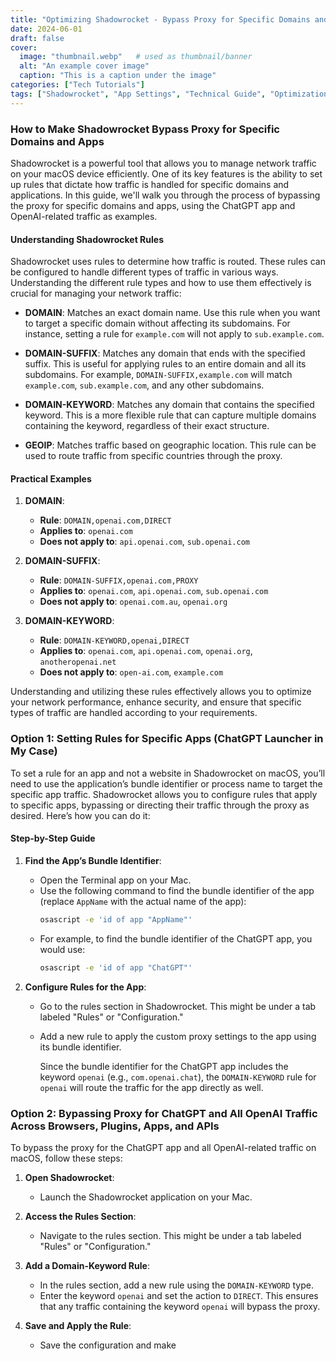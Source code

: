 ```yaml
---
title: "Optimizing Shadowrocket - Bypass Proxy for Specific Domains and Apps"
date: 2024-06-01
draft: false
cover:
  image: "thumbnail.webp"   # used as thumbnail/banner
  alt: "An example cover image"
  caption: "This is a caption under the image"
categories: ["Tech Tutorials"]
tags: ["Shadowrocket", "App Settings", "Technical Guide", "Optimization"]
---
```

### How to Make Shadowrocket Bypass Proxy for Specific Domains and Apps

Shadowrocket is a powerful tool that allows you to manage network traffic on your macOS device efficiently. One of its key features is the ability to set up rules that dictate how traffic is handled for specific domains and applications. In this guide, we'll walk you through the process of bypassing the proxy for specific domains and apps, using the ChatGPT app and OpenAI-related traffic as examples.

#### Understanding Shadowrocket Rules

Shadowrocket uses rules to determine how traffic is routed. These rules can be configured to handle different types of traffic in various ways. Understanding the different rule types and how to use them effectively is crucial for managing your network traffic:

- **DOMAIN**: Matches an exact domain name. Use this rule when you want to target a specific domain without affecting its subdomains. For instance, setting a rule for `example.com` will not apply to `sub.example.com`.

- **DOMAIN-SUFFIX**: Matches any domain that ends with the specified suffix. This is useful for applying rules to an entire domain and all its subdomains. For example, `DOMAIN-SUFFIX,example.com` will match `example.com`, `sub.example.com`, and any other subdomains.

- **DOMAIN-KEYWORD**: Matches any domain that contains the specified keyword. This is a more flexible rule that can capture multiple domains containing the keyword, regardless of their exact structure.

- **GEOIP**: Matches traffic based on geographic location. This rule can be used to route traffic from specific countries through the proxy.

#### Practical Examples

1. **DOMAIN**:
   - **Rule**: `DOMAIN,openai.com,DIRECT`
   - **Applies to**: `openai.com`
   - **Does not apply to**: `api.openai.com`, `sub.openai.com`

2. **DOMAIN-SUFFIX**:
   - **Rule**: `DOMAIN-SUFFIX,openai.com,PROXY`
   - **Applies to**: `openai.com`, `api.openai.com`, `sub.openai.com`
   - **Does not apply to**: `openai.com.au`, `openai.org`

3. **DOMAIN-KEYWORD**:
   - **Rule**: `DOMAIN-KEYWORD,openai,DIRECT`
   - **Applies to**: `openai.com`, `api.openai.com`, `openai.org`, `anotheropenai.net`
   - **Does not apply to**: `open-ai.com`, `example.com`

Understanding and utilizing these rules effectively allows you to optimize your network performance, enhance security, and ensure that specific types of traffic are handled according to your requirements.

### Option 1: Setting Rules for Specific Apps (ChatGPT Launcher in My Case)

To set a rule for an app and not a website in Shadowrocket on macOS, you’ll need to use the application’s bundle identifier or process name to target the specific app traffic. Shadowrocket allows you to configure rules that apply to specific apps, bypassing or directing their traffic through the proxy as desired. Here’s how you can do it:

#### Step-by-Step Guide

1. **Find the App’s Bundle Identifier**:
   - Open the Terminal app on your Mac.
   - Use the following command to find the bundle identifier of the app (replace `AppName` with the actual name of the app):
     ```sh
     osascript -e 'id of app "AppName"'
     ```
   - For example, to find the bundle identifier of the ChatGPT app, you would use:
     ```sh
     osascript -e 'id of app "ChatGPT"'
     ```

2. **Configure Rules for the App**:
   - Go to the rules section in Shadowrocket. This might be under a tab labeled "Rules" or "Configuration."
   - Add a new rule to apply the custom proxy settings to the app using its bundle identifier.

     Since the bundle identifier for the ChatGPT app includes the keyword `openai` (e.g., `com.openai.chat`), the `DOMAIN-KEYWORD` rule for `openai` will route the traffic for the app directly as well.

### Option 2: Bypassing Proxy for ChatGPT and All OpenAI Traffic Across Browsers, Plugins, Apps, and APIs

To bypass the proxy for the ChatGPT app and all OpenAI-related traffic on macOS, follow these steps:

1. **Open Shadowrocket**:
   - Launch the Shadowrocket application on your Mac.

2. **Access the Rules Section**:
   - Navigate to the rules section. This might be under a tab labeled "Rules" or "Configuration."

3. **Add a Domain-Keyword Rule**:
   - In the rules section, add a new rule using the `DOMAIN-KEYWORD` type.
   - Enter the keyword `openai` and set the action to `DIRECT`. This ensures that any traffic containing the keyword `openai` will bypass the proxy.

4. **Save and Apply the Rule**:
   - Save the configuration and make